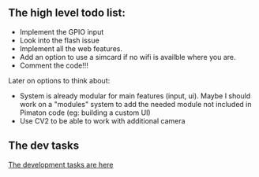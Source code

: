 ## The high level todo list:

- Implement the GPIO input
- Look into the flash issue
- Implement all the web features.
- Add an option to use a simcard if no wifi is availble where you are.
- Comment the code!!!

Later on options to think about:

- System is already modular for main features (input, ui). Maybe I should work on a "modules" system to add the needed module not included in Pimaton code (eg: building a custom UI)
- Use CV2 to be able to work with additional camera


## The dev tasks

[The development tasks are here](https://git.bacardi55.org/bacardi55/pimaton/issues)
